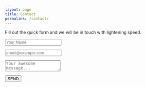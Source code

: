 ```yaml
---
layout: page
title: Contact
permalink: /contact/
---
```


Fill out the quick form and we will be in touch with lightening speed.

<form name="contact" class="contact-form" method="POST" data-netlify="true">
  <p>
    <input class="form-control" id="form-name" type="text" placeholder="Your Name" name="name" />
  </p>
  <p>
    <input class="form-control" id="form-email" type="email" placeholder="email@example.com" name="email" />
  </p>
  <p>
    <textarea class="form-control" id="form-message" placeholder="Your awesome message..." name="message"></textarea>
  </p>
  <p>
    <button id="form-submit" type="submit">SEND</button>
  </p>
</form>
